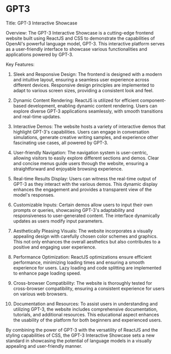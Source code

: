 # GPT3

Title: GPT-3 Interactive Showcase

Overview:
The GPT-3 Interactive Showcase is a cutting-edge frontend website built using ReactJS and CSS to demonstrate the capabilities of OpenAI's powerful language model, GPT-3. This interactive platform serves as a user-friendly interface to showcase various functionalities and applications powered by GPT-3.

Key Features:

1) Sleek and Responsive Design:
The frontend is designed with a modern and intuitive layout, ensuring a seamless user experience across different devices. Responsive design principles are implemented to adapt to various screen sizes, providing a consistent look and feel.

2) Dynamic Content Rendering:
ReactJS is utilized for efficient component-based development, enabling dynamic content rendering. Users can explore diverse GPT-3 applications seamlessly, with smooth transitions and real-time updates.

3) Interactive Demos:
The website hosts a variety of interactive demos that highlight GPT-3's capabilities. Users can engage in conversation simulations, generate creative writing samples, and experience other fascinating use cases, all powered by GPT-3.

4) User-friendly Navigation:
The navigation system is user-centric, allowing visitors to easily explore different sections and demos. Clear and concise menus guide users through the website, ensuring a straightforward and enjoyable browsing experience.

5) Real-time Results Display:
Users can witness the real-time output of GPT-3 as they interact with the various demos. This dynamic display enhances the engagement and provides a transparent view of the model's responses.

6) Customizable Inputs:
Certain demos allow users to input their own prompts or queries, showcasing GPT-3's adaptability and responsiveness to user-generated content. The interface dynamically updates as users modify input parameters.

7) Aesthetically Pleasing Visuals:
The website incorporates a visually appealing design with carefully chosen color schemes and graphics. This not only enhances the overall aesthetics but also contributes to a positive and engaging user experience.

8) Performance Optimization:
ReactJS optimizations ensure efficient performance, minimizing loading times and ensuring a smooth experience for users. Lazy loading and code splitting are implemented to enhance page loading speed.

9) Cross-browser Compatibility:
The website is thoroughly tested for cross-browser compatibility, ensuring a consistent experience for users on various web browsers.

10) Documentation and Resources:
To assist users in understanding and utilizing GPT-3, the website includes comprehensive documentation, tutorials, and additional resources. This educational aspect enhances the usability of the platform for both beginners and experienced users.

By combining the power of GPT-3 with the versatility of ReactJS and the styling capabilities of CSS, the GPT-3 Interactive Showcase sets a new standard in showcasing the potential of language models in a visually appealing and user-friendly manner.
